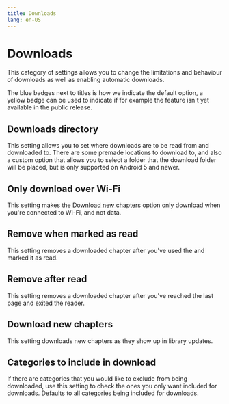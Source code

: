 ```yaml
---
title: Downloads
lang: en-US
---
```


# Downloads
This category of settings allows you to change the limitations and behaviour of downloads as well as enabling automatic downloads.

The blue badges next to titles is how we indicate the default option, a yellow badge can be used to indicate if for example the feature isn't yet available in the public release.

## Downloads directory <Badge text="/storage/emulated/0/Tachiyomi/downloads" type="default-indicator" vertical="middle"/>
This setting allows you to set where downloads are to be read from and downloaded to. There are some premade locations to download to, and also a custom option that allows you to select a folder that the download folder will be placed, but is only supported on Android 5 and newer.

## Only download over Wi-Fi <Badge text="True" type="default-indicator" vertical="middle"/>
This setting makes the [Download new chapters](#download-new-chapters) option only download when you're connected to Wi-Fi, and not data.

## Remove when marked as read <Badge text="False" type="default-indicator" vertical="middle"/>
This setting removes a downloaded chapter after you've used the <Navigation item="old_overflow"/> and marked it as read.

## Remove after read <Badge text="Disabled" type="default-indicator" vertical="middle"/>
This setting removes a downloaded chapter after you've reached the last page and exited the reader.

## Download new chapters <Badge text="False" type="default-indicator" vertical="middle"/>
This setting downloads new chapters as they show up in library updates.

## Categories to include in download <Badge text="All" type="default-indicator" vertical="middle"/>
If there are categories that you would like to exclude from being downloaded, use this setting to check the ones you only want included for downloads. Defaults to all categories being included for downloads.
